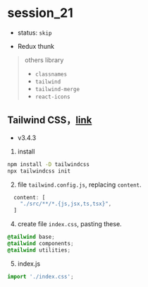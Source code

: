 # session_21

* status: `skip`

* Redux thunk

> others library
> * `classnames`
> * `tailwind`
> * `tailwind-merge`
> * `react-icons`

## Tailwind CSS，[link](https://tailwindcss.com/docs/guides/create-react-app)
* v3.4.3
1. install
```bash
npm install -D tailwindcss
npx tailwindcss init
```

2. file `tailwind.config.js`, replacing `content`.
```js
  content: [
    "./src/**/*.{js,jsx,ts,tsx}",
  ]
```

4. create file `index.css`, pasting these.
```css
@tailwind base;
@tailwind components;
@tailwind utilities;
```
5. index.js
```js
import './index.css';
```
